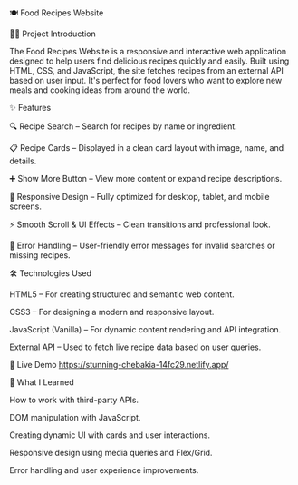 🍽️ Food Recipes Website

🧑‍🍳 Project Introduction

The Food Recipes Website is a responsive and interactive web application designed to help users find delicious recipes quickly and easily. Built using HTML, CSS, and JavaScript, the site fetches recipes from an external API based on user input. It's perfect for food lovers who want to explore new meals and cooking ideas from around the world.

✨ Features

🔍 Recipe Search – Search for recipes by name or ingredient.

📋 Recipe Cards – Displayed in a clean card layout with image, name, and details.

➕ Show More Button – View more content or expand recipe descriptions.

📱 Responsive Design – Fully optimized for desktop, tablet, and mobile screens.

⚡ Smooth Scroll & UI Effects – Clean transitions and professional look.

📂 Error Handling – User-friendly error messages for invalid searches or missing recipes.

🛠️ Technologies Used

HTML5 – For creating structured and semantic web content.

CSS3 – For designing a modern and responsive layout.

JavaScript (Vanilla) – For dynamic content rendering and API integration.

External API – Used to fetch live recipe data based on user queries.

🚀 Live Demo https://stunning-chebakia-14fc29.netlify.app/

🧠 What I Learned

How to work with third-party APIs.

DOM manipulation with JavaScript.

Creating dynamic UI with cards and user interactions.

Responsive design using media queries and Flex/Grid.

Error handling and user experience improvements.
